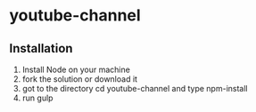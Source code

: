 # youtube-channel

## Installation

1. Install Node on your machine
2. fork the solution or download it
3. got to the directory cd youtube-channel and type npm-install
4. run gulp

